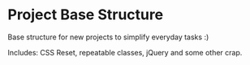 Project Base Structure	
======================
Base structure for new projects to simplify everyday tasks :) 

Includes: CSS Reset, repeatable classes, jQuery and some other crap. 
